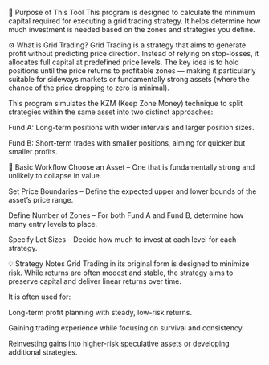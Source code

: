 🧠 Purpose of This Tool
This program is designed to calculate the minimum capital required for executing a grid trading strategy. It helps determine how much investment is needed based on the zones and strategies you define.

⚙️ What is Grid Trading?
Grid Trading is a strategy that aims to generate profit without predicting price direction. Instead of relying on stop-losses, it allocates full capital at predefined price levels. The key idea is to hold positions until the price returns to profitable zones — making it particularly suitable for sideways markets or fundamentally strong assets (where the chance of the price dropping to zero is minimal).

This program simulates the KZM (Keep Zone Money) technique to split strategies within the same asset into two distinct approaches:

Fund A: Long-term positions with wider intervals and larger position sizes.

Fund B: Short-term trades with smaller positions, aiming for quicker but smaller profits.

🧭 Basic Workflow
Choose an Asset – One that is fundamentally strong and unlikely to collapse in value.

Set Price Boundaries – Define the expected upper and lower bounds of the asset’s price range.

Define Number of Zones – For both Fund A and Fund B, determine how many entry levels to place.

Specify Lot Sizes – Decide how much to invest at each level for each strategy.

💡 Strategy Notes
Grid Trading in its original form is designed to minimize risk. While returns are often modest and stable, the strategy aims to preserve capital and deliver linear returns over time.

It is often used for:

Long-term profit planning with steady, low-risk returns.

Gaining trading experience while focusing on survival and consistency.

Reinvesting gains into higher-risk speculative assets or developing additional strategies.
